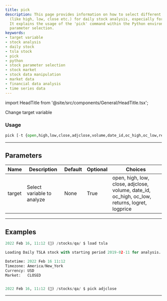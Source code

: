 ```yaml
---
title: pick
description: This page provides information on how to select different parameters
  (like high, low, close etc.) for daily stock analysis, especially for TSLA stocks.
  It explains the usage of the 'pick' command within the Python environment for stock
  parameter selection.
keywords:
- target variable
- stock analysis
- daily stock
- tsla stock
- pick
- python
- stock parameter selection
- stock market
- stock data manipulation
- market data
- financial data analysis
- time series data
---
```


import HeadTitle from '@site/src/components/General/HeadTitle.tsx';

<HeadTitle title="pick - Qa - Stocks - Reference | OpenBB Terminal Docs" />

Change target variable

### Usage

```python
pick [-t {open,high,low,close,adjclose,volume,date_id,oc_high,oc_low,returns,logret,logprice}]
```

---

## Parameters

| Name | Description | Default | Optional | Choices |
| ---- | ----------- | ------- | -------- | ------- |
| target | Select variable to analyze | None | True | open, high, low, close, adjclose, volume, date_id, oc_high, oc_low, returns, logret, logprice |


---

## Examples

```python
2022 Feb 16, 11:12 (🦋) /stocks/qa/ $ load tsla

Loading Daily TSLA stock with starting period 2019-02-11 for analysis.

Datetime: 2022 Feb 16 11:12
Timezone: America/New_York
Currency: USD
Market:   CLOSED


2022 Feb 16, 11:12 (🦋) /stocks/qa/ $ pick adjclose
```
---
